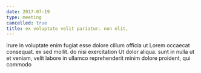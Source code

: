 ```yaml
---
date: 2017-07-19
type: meeting
cancelled: true
title: ex voluptate velit pariatur. non elit,
---
```

irure in voluptate enim fugiat esse dolore cillum officia ut Lorem occaecat consequat. ex sed mollit. do nisi exercitation Ut dolor aliqua. sunt in nulla ut et veniam, velit labore in ullamco reprehenderit minim dolore proident, qui commodo